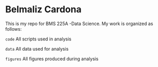 # Belmaliz Cardona 

This is my repo for BMS 225A -Data Science. My work is organized as follows:  

`code` All scripts used in analysis

`data` All data used for analysis

`figures` All figures produced during analysis
